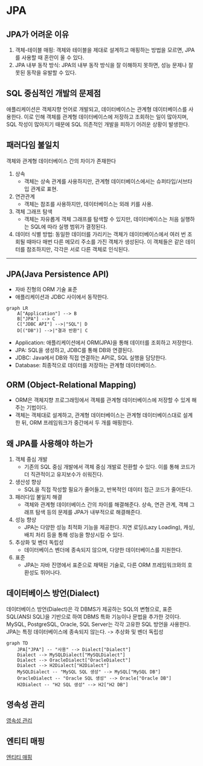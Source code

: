 # JPA

## JPA가 어려운 이유

1. 객체-테이블 매핑: 객체와 테이블을 제대로 설계하고 매핑하는 방법을 모르면, JPA를 사용할 때 혼란이 올 수 있다.
2. JPA 내부 동작 방식: JPA의 내부 동작 방식을 잘 이해하지 못하면, 성능 문제나 잘못된 동작을 유발할 수 있다.

## SQL 중심적인 개발의 문제점

애플리케이션은 객체지향 언어로 개발되고, 데이터베이스는 관계형 데이터베이스를 사용한다. 이로 인해 객체를 관계형 데이터베이스에 저장하고 조회하는 일이 많아지며, SQL 작성이 많아지기 때문에 SQL 의존적인 개발을 피하기 어려운 상황이 발생한다.

## 패러다임 불일치

객체와 관계형 데이터베이스 간의 차이가 존재한다

1. 상속
   - 객체는 상속 관계를 사용하지만, 관계형 데이터베이스에서는 슈퍼타입/서브타입 관계로 표현.
2. 연관관계
   - 객체는 참조를 사용하지만, 데이터베이스는 외래 키를 사용.
3. 객체 그래프 탐색
   - 객체는 자유롭게 객체 그래프를 탐색할 수 있지만, 데이터베이스는 처음 실행하는 SQL에 따라 실행 범위가 결정된다.
4. 데이터 식별 방법: 동일한 데이터를 가리키는 객체가 데이터베이스에서 여러 번 조회될 때마다 매번 다른 메모리 주소를 가진 객체가 생성된다. 이 객체들은 같은 데이터를 참조하지만, 각각은 서로 다른 객체로 인식된다.

---

## JPA(Java Persistence API)

- 자바 진형의 ORM 기술 표준
- 애플리케이션과 JDBC 사이에서 동작한다.

```mermaid
graph LR
    A["Application"] --> B
    B["JPA"] --> C
    C["JDBC API"] -->|"SQL"| D
    D[("DB")] -->|"결과 반환"| C
```

- Application: 애플리케이션에서 ORM(JPA)을 통해 데이터를 조회하고 저장한다.
- JPA: SQL을 생성하고, JDBC를 통해 DB와 연결된다.
- JDBC: Java에서 DB와 직접 연결하는 API로, SQL 실행을 담당한다.
- Database: 최종적으로 데이터를 저장하는 관계형 데이터베이스.

## ORM (Object-Relational Mapping)

- ORM은 객체지향 프로그래밍에서 객체를 관계형 데이터베이스에 저장할 수 있게 해주는 기법이다.
- 객체는 객체대로 설계하고, 관계형 데이터베이스는 관계형 데이터베이스대로 설계한 뒤, ORM 프레임워크가 중간에서 두 개를 매핑한다.

## 왜 JPA를 사용해야 하는가

1. 객체 중심 개발
   - 기존의 SQL 중심 개발에서 객체 중심 개발로 전환할 수 있다. 이를 통해 코드가 더 직관적이고 유지보수가 쉬워진다.
2. 생산성 향상
   - SQL을 직접 작성할 필요가 줄어들고, 반복적인 데이터 접근 코드가 줄어든다.
3. 패러다임 불일치 해결
   - 객체와 관계형 데이터베이스 간의 차이를 해결해준다. 상속, 연관 관계, 객체 그래프 탐색 등의 문제를 JPA가 내부적으로 해결해준다.
4. 성능 향상
   - JPA는 다양한 성능 최적화 기능을 제공한다. 지연 로딩(Lazy Loading), 캐싱, 배치 처리 등을 통해 성능을 향상시킬 수 있다.
5. 추상화 및 벤더 독립성
   - 데이터베이스 벤더에 종속되지 않으며, 다양한 데이터베이스를 지원한다.
6. 표준
   - JPA는 자바 진영에서 표준으로 채택된 기술로, 다른 ORM 프레임워크와의 호환성도 뛰어나다.

## 데이터베이스 방언(Dialect)

데이터베이스 방언(Dialect)은 각 DBMS가 제공하는 SQL의 변형으로, 표준 SQL(ANSI SQL)을 기반으로 하여 DBMS 특화 기능이나 문법을 추가한 것이다. MySQL, PostgreSQL, Oracle, SQL Server는 각각 고유한 SQL 방언을 사용한다.
JPA는 특정 데이터베이스에 종속되지 않는다. -> 추상화 및 벤더 독립성

```mermaid
graph TD
    JPA["JPA"] -- "사용" --> Dialect["Dialect"]
    Dialect --> MySQLDialect["MySQLDialect"]
    Dialect --> OracleDialect["OracleDialect"]
    Dialect --> H2Dialect["H2Dialect"]
    MySQLDialect -- "MySQL SQL 생성" --> MySQL["MySQL DB"]
    OracleDialect -- "Oracle SQL 생성" --> Oracle["Oracle DB"]
    H2Dialect -- "H2 SQL 생성" --> H2["H2 DB"]
```

## 영속성 관리

[영속성 관리](./jpa-persistence.md)

## 엔티티 매핑

[엔티티 매핑](./jpa-entity-mapping.md)
